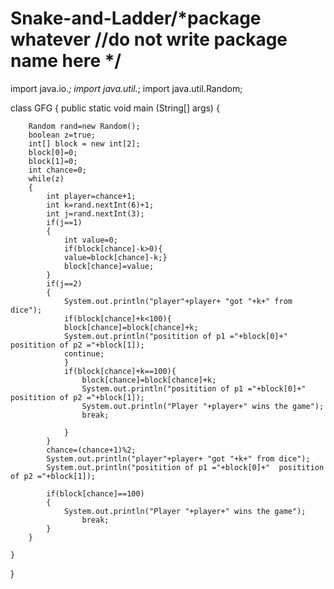 # Snake-and-Ladder/*package whatever //do not write package name here */

import java.io.*;
import java.util.*;
import java.util.Random;


class GFG {
	public static void main (String[] args) {
		
		Random rand=new Random();
		boolean z=true;
		int[] block = new int[2];
		block[0]=0;
		block[1]=0;
		int chance=0;
		while(z)
		{
		    int player=chance+1;
	        int k=rand.nextInt(6)+1;
	        int j=rand.nextInt(3);
	        if(j==1)
	        {
	            int value=0;
	            if(block[chance]-k>0){
	            value=block[chance]-k;}
	            block[chance]=value;
	        }
	        if(j==2)
	        {
	            System.out.println("player"+player+ "got "+k+" from dice");
	            if(block[chance]+k<100){
	            block[chance]=block[chance]+k;
	            System.out.println("positition of p1 ="+block[0]+"  positition of p2 ="+block[1]);
	            continue;
	            }
	            if(block[chance]+k==100){
	                block[chance]=block[chance]+k;
	                System.out.println("positition of p1 ="+block[0]+"  positition of p2 ="+block[1]);
	                System.out.println("Player "+player+" wins the game");
	                break;
	                
	            }
	        }
	        chance=(chance+1)%2;
	        System.out.println("player"+player+ "got "+k+" from dice");
	        System.out.println("positition of p1 ="+block[0]+"  positition of p2 ="+block[1]);

	        if(block[chance]==100)
	        {
	            System.out.println("Player "+player+" wins the game");
	                break;
	        }
		}
		   
	}
}
